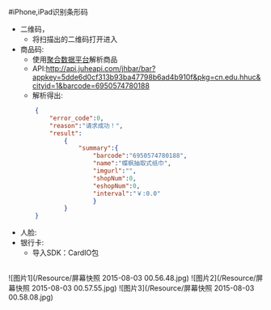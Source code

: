#iPhone,iPad识别条形码
* 二维码，
	* 将扫描出的二维码打开进入
* 商品码:
	* 使用[聚合数据平台](http://www.juhe.cn/)解析商品
	* API:http://api.juheapi.com/jhbar/bar?appkey=5dde6d0cf313b93ba47798b6ad4b910f&pkg=cn.edu.hhuc&cityid=1&barcode=6950574780188
	* 解析得出:
	```Json
		{
			"error_code":0,
			"reason":"请求成功！",
			"result":
				{
					"summary":{
						"barcode":"6950574780188",
						"name":"蝶枫抽取式纸巾",
						"imgurl":"",
						"shopNum":0,
						"eshopNum":0,
						"interval":"￥:0.0"
						}
				}
		}
	```
* 人脸:
* 银行卡:
	* 导入SDK：CardIO包

##
![图片1](/Resource/屏幕快照 2015-08-03 00.56.48.jpg)
![图片2](/Resource/屏幕快照 2015-08-03 00.57.55.jpg)
![图片3](/Resource/屏幕快照 2015-08-03 00.58.08.jpg)
